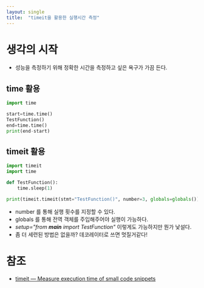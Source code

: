 ```yaml
---
layout: single
title:  "timeit을 활용한 실행시간 측정"
---
```


# 생각의 시작
- 성능을 측정하기 위해 정확한 시간을 측정하고 싶은 욕구가 가끔 든다.

## time 활용
```python
import time

start=time.time()
TestFunction()
end=time.time()
print(end-start)
```

## timeit 활용
```python
import timeit
import time

def TestFunction():
    time.sleep(1)

print(timeit.timeit(stmt="TestFunction()", number=3, globals=globals()))
```
- number 를 통해 실행 횟수를 지정할 수 있다.
- globals 를 통해 전역 객체를 주입해주어야 실행이 가능하다.
- *setup="from __main__ import TestFunction"* 이렇게도 가능하지만 뭔가 낯설다.
- 좀 더 세련된 방법은 없을까? 데코레이터로 쓰면 멋질거같다!

# 참조
- [timeit — Measure execution time of small code snippets](https://docs.python.org/3.9/library/timeit.html)
